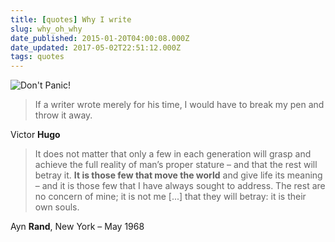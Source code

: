```yaml
---
title: [quotes] Why I write
slug: why_oh_why
date_published: 2015-01-20T04:00:08.000Z
date_updated: 2017-05-02T22:51:12.000Z
tags: quotes
---
```


![Don't Panic!](../images/dontpanic.jpg)

> If a writer wrote merely for his time, I would have to break my pen and throw it away.

Victor **Hugo**

> It does not matter that only a few in each generation will grasp and achieve the full reality of man’s proper stature – and that the rest will betray it. **It is those few that move the world** and give life its meaning – and it is those few that I have always sought to address. The rest are no concern of mine; it is not me [...] that they will betray: it is their own souls.

Ayn **Rand**, New York – May 1968
